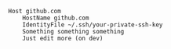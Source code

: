     Host github.com
        HostName github.com
        IdentityFile ~/.ssh/your-private-ssh-key
        Something something something
        Just edit more (on dev)
